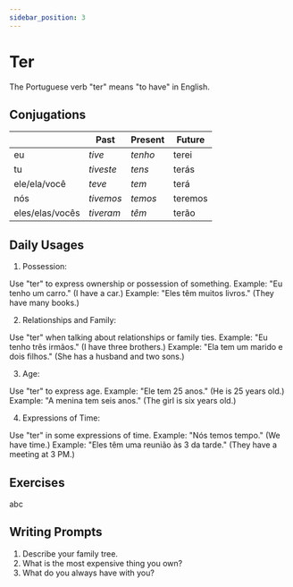 ```yaml
---
sidebar_position: 3
---
```


# Ter

The Portuguese verb "ter" means "to have" in English.

## Conjugations

|                 | Past      | Present | Future  |
| --------------- | --------- | ------- | ------- |
| eu              | _tive_    | _tenho_ | terei   |
| tu              | _tiveste_ | _tens_  | terás   |
| ele/ela/você    | _teve_    | _tem_   | terá    |
| nós             | _tivemos_ | _temos_ | teremos |
| eles/elas/vocês | _tiveram_ | _têm_   | terão   |

## Daily Usages

1. Possession:

Use "ter" to express ownership or possession of something.
Example: "Eu tenho um carro." (I have a car.)
Example: "Eles têm muitos livros." (They have many books.)

2. Relationships and Family:

Use "ter" when talking about relationships or family ties.
Example: "Eu tenho três irmãos." (I have three brothers.)
Example: "Ela tem um marido e dois filhos." (She has a husband and two sons.)

3. Age:

Use "ter" to express age.
Example: "Ele tem 25 anos." (He is 25 years old.)
Example: "A menina tem seis anos." (The girl is six years old.)

4. Expressions of Time:

Use "ter" in some expressions of time.
Example: "Nós temos tempo." (We have time.)
Example: "Eles têm uma reunião às 3 da tarde." (They have a meeting at 3 PM.)

## Exercises

abc

## Writing Prompts

1. Describe your family tree.
2. What is the most expensive thing you own?
3. What do you always have with you?

